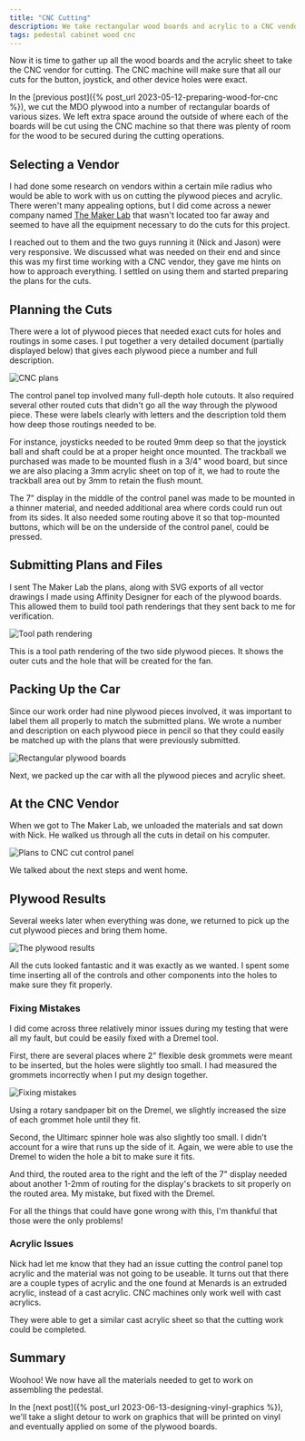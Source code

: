 ```yaml
---
title: "CNC Cutting"
description: We take rectangular wood boards and acrylic to a CNC vendor for cutting.
tags: pedestal cabinet wood cnc
---
```


Now it is time to gather up all the wood boards and the acrylic sheet to take the CNC vendor for cutting.  The CNC machine will make sure that all our cuts for the button, joystick, and other device holes were exact.

In the [previous post]({% post_url 2023-05-12-preparing-wood-for-cnc %}), we cut the MDO plywood into a number of rectangular boards of various sizes.  We left extra space around the outside of where each of the boards will be cut using the CNC machine so that there was plenty of room for the wood to be secured during the cutting operations.

## Selecting a Vendor

I had done some research on vendors within a certain mile radius who would be able to work with us on cutting the plywood pieces and acrylic.  There weren't many appealing options, but I did come across a newer company named [The Maker Lab](https://www.themakerlab.net/) that wasn't located too far away and seemed to have all the equipment necessary to do the cuts for this project.

I reached out to them and the two guys running it (Nick and Jason) were very responsive.  We discussed what was needed on their end and since this was my first time working with a CNC vendor, they gave me hints on how to approach everything.  I settled on using them and started preparing the plans for the cuts.

## Planning the Cuts

There were a lot of plywood pieces that needed exact cuts for holes and routings in some cases.  I put together a very detailed document (partially displayed below) that gives each plywood piece a number and full description.

![CNC plans](/assets/images/posts/2023-05-27/cnc-plans.jpg)

The control panel top involved many full-depth hole cutouts.  It also required several other routed cuts that didn't go all the way through the plywood piece.  These were labels clearly with letters and the description told them how deep those routings needed to be.

For instance, joysticks needed to be routed 9mm deep so that the joystick ball and shaft could be at a proper height once mounted.  The trackball we purchased was made to be mounted flush in a 3/4" wood board, but since we are also placing a 3mm acrylic sheet on top of it, we had to route the trackball area out by 3mm to retain the flush mount.

The 7" display in the middle of the control panel was made to be mounted in a thinner material, and needed additional area where cords could run out from its sides.  It also needed some routing above it so that top-mounted buttons, which will be on the underside of the control panel, could be pressed.

## Submitting Plans and Files

I sent The Maker Lab the plans, along with SVG exports of all vector drawings I made using Affinity Designer for each of the plywood boards.  This allowed them to build tool path renderings that they sent back to me for verification.

![Tool path rendering](/assets/images/posts/2023-05-27/tool-path-rendering.png)

This is a tool path rendering of the two side plywood pieces.  It shows the outer cuts and the hole that will be created for the fan.

## Packing Up the Car

Since our work order had nine plywood pieces involved, it was important to label them all properly to match the submitted plans.  We wrote a number and description on each plywood piece in pencil so that they could easily be matched up with the plans that were previously submitted.

![Rectangular plywood boards](/assets/images/posts/2023-05-27/rectangle-wood-pieces.jpg)

Next, we packed up the car with all the plywood pieces and acrylic sheet.

## At the CNC Vendor

When we got to The Maker Lab, we unloaded the materials and sat down with Nick.  He walked us through all the cuts in detail on his computer.

![Plans to CNC cut control panel](/assets/images/posts/2023-05-27/control-panel-cnc-cut-plan.jpg)

We talked about the next steps and went home.

## Plywood Results

Several weeks later when everything was done, we returned to pick up the cut plywood pieces and bring them home.

![The plywood results](/assets/images/posts/2023-05-27/cnc-wood-results.jpg)

All the cuts looked fantastic and it was exactly as we wanted.  I spent some time inserting all of the controls and other components into the holes to make sure they fit properly.  

### Fixing Mistakes

I did come across three relatively minor issues during my testing that were all my fault, but could be easily fixed with a Dremel tool.

First, there are several places where 2" flexible desk grommets were meant to be inserted, but the holes were slightly too small.  I had measured the grommets incorrectly when I put my design together.

![Fixing mistakes](/assets/images/posts/2023-05-27/fixing-mistakes.jpg)

Using a rotary sandpaper bit on the Dremel, we slightly increased the size of each grommet hole until they fit.

Second, the Ultimarc spinner hole was also slightly too small.  I didn't account for a wire that runs up the side of it.  Again, we were able to use the Dremel to widen the hole a bit to make sure it fits.

And third, the routed area to the right and the left of the 7" display needed about another 1-2mm of routing for the display's brackets to sit properly on the routed area.  My mistake, but fixed with the Dremel.

For all the things that could have gone wrong with this, I'm thankful that those were the only problems!

### Acrylic Issues

Nick had let me know that they had an issue cutting the control panel top acrylic and the material was not going to be useable.  It turns out that there are a couple types of acrylic and the one found at Menards is an extruded acrylic, instead of a cast acrylic.  CNC machines only work well with cast acrylics.

They were able to get a similar cast acrylic sheet so that the cutting work could be completed.

## Summary

Woohoo!  We now have all the materials needed to get to work on assembling the pedestal.

In the [next post]({% post_url 2023-06-13-designing-vinyl-graphics %}), we'll take a slight detour to work on graphics that will be printed on vinyl and eventually applied on some of the plywood boards.
